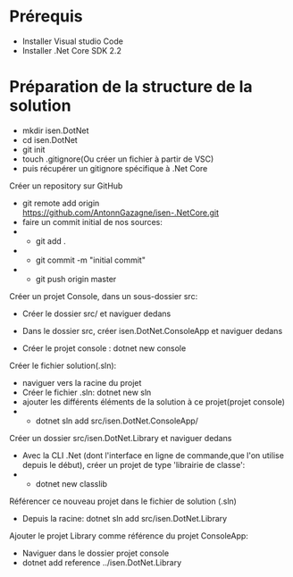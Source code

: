 # Prérequis
* Installer Visual studio Code
* Installer .Net Core SDK 2.2

# Préparation de la structure de la solution
* mkdir isen.DotNet
* cd isen.DotNet
* git init
* touch .gitignore(Ou créer un fichier à partir de VSC)
* puis récupérer un gitignore spécifique à .Net Core

Créer un repository sur GitHub
* git remote add origin https://github.com/AntonnGazagne/isen-.NetCore.git
* faire un commit initial de nos sources:
* * git add .
* * git commit -m "initial commit"
* * git push origin master

Créer un projet Console, dans un sous-dossier src:
* Créer le dossier src/ et naviguer dedans

* Dans le dossier src, créer isen.DotNet.ConsoleApp et naviguer dedans

* Créer le projet console : dotnet new console

Créer le fichier solution(.sln):
* naviguer vers la racine du projet
* Créer le fichier .sln: dotnet new sln
* ajouter les différents éléments de la solution à ce projet(projet console)
* * dotnet sln add src/isen.DotNet.ConsoleApp/

Créer un dossier src/isen.DotNet.Library et naviguer dedans
* Avec la CLI .Net (dont l'interface en ligne de commande,que l'on utilise depuis le début), créer un projet de type 'librairie de classe': 
* * dotnet new classlib

Référencer ce nouveau projet dans le fichier de solution (.sln)
* Depuis la racine: dotnet sln add src/isen.DotNet.Library

Ajouter le projet Library comme référence du projet ConsoleApp:
* Naviguer dans le dossier projet console
* dotnet add reference ../isen.DotNet.Library


